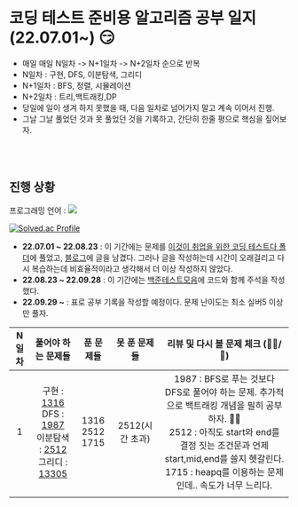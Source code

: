# 코딩 테스트 준비용 알고리즘 공부 일지 (22.07.01~) :smirk:
- 매일 매일 N일차 -> N+1일차 -> N+2일차 순으로 반복
- N일차 : 구현, DFS, 이분탐색, 그리디
- N+1일차 : BFS, 정렬, 시뮬레이션
- N+2일차 : 트리,백트래킹,DP
- 당일에 일이 생겨 하지 못했을 때, 다음 일차로 넘어가지 말고 계속 이어서 진행.
- 그날 그날 풀었던 것과 못 풀었던 것을 기록하고, 간단히 한줄 평으로 핵심을 짚어보자.

<br></br>

## 진행 상황 

프로그래밍 언어 : <img src="https://img.shields.io/badge/python-3.8-blue">

[![Solved.ac Profile](http://mazassumnida.wtf/api/v2/generate_badge?boj=znlduqwl)](https://solved.ac/znlduqwl/)

- **22.07.01 ~ 22.08.23** : 이 기간에는 문제를 [이것이 취업을 위한 코딩 테스트다 폴더](https://github.com/yhyuntak/STUDY-for_coding_test/tree/main/%EC%9D%B4%EA%B2%83%EC%9D%B4%20%EC%B7%A8%EC%97%85%EC%9D%84%20%EC%9C%84%ED%95%9C%20%EC%BD%94%EB%94%A9%20%ED%85%8C%EC%8A%A4%ED%8A%B8%EB%8B%A4%20with%20%ED%8C%8C%EC%9D%B4%EC%8D%AC)에 풀었고, [블로그](https://yhyuntak.github.io/categories/%EC%BD%94%EB%94%A9%ED%85%8C%EC%8A%A4%ED%8A%B8)에 글을 남겼다. 그러나 글을 작성하는데 시간이 오래걸리고 다시 복습하는데 비효율적이라고 생각해서 더 이상 작성하지 않았다. 
- **22.08.23 ~ 22.09.28** : 이 기간에는 [백준테스트모음](https://github.com/yhyuntak/STUDY-for_coding_test/tree/main/%EB%B0%B1%EC%A4%80%ED%85%8C%EC%8A%A4%ED%8A%B8%EB%AA%A8%EC%9D%8C)에 코드와 함께 주석을 작성했다.
- **22.09.29 ~** : 표로 공부 기록을 작성할 예정이다. 문제 난이도는 최소 실버5 이상만 풀자.

| N 일차 | 풀어야 하는 문제들 | 푼 문제들 | 못 푼 문제들 | 리뷰 및 다시 볼 문제 체크 (:ok_woman:/:no_good:) |
|:--:|:--:|:--:|:--:|:--:| 
| 1 |  구현 : [1316](https://www.acmicpc.net/problem/1316) <br/> DFS : [1987](https://www.acmicpc.net/problem/1987) <br/> 이분탐색 : [2512](https://www.acmicpc.net/problem/2512) <br/> 그리디 : [13305](https://www.acmicpc.net/problem/13305)  <br/>   |  1316 <br/> 2512 <br/> 1715 |  2512(시간 초과) |  1987 : BFS로 푸는 것보다 DFS로 풀어야 하는 문제. 추가적으로 백트래킹 개념을 필히 공부하자. :ok_woman: <br/> 2512 : 아직도 start와 end를 결정 짓는 조건문과 언제 start,mid,end를 쓸지 헷갈린다. <br/> 1715 : heapq를 이용하는 문제인데.. 속도가 너무 느리다. | 
|    |    |    |    |    | 

